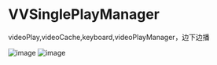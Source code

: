 # VVSinglePlayManager
videoPlay,videoCache,keyboard,videoPlayManager，边下边播

![image](https://github.com/lsw8569013/VVSinglePlayManager/blob/master/%E5%9B%BE/key.gif ) 
![image](https://github.com/lsw8569013/VVSinglePlayManager/blob/master/%E5%9B%BE/img.gif ) 
